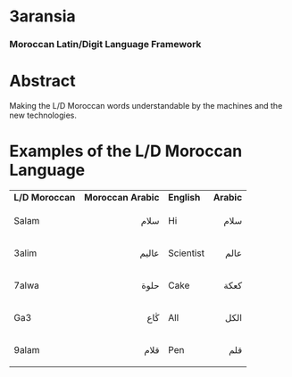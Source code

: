
# 3aransia
### Moroccan Latin/Digit Language Framework


# Abstract

Making the L/D Moroccan words understandable by the machines and the new technologies.


# Examples of the L/D Moroccan Language


<table>
  <tr>
   <td><strong>L/D Moroccan </strong>
   </td>
   <td><strong>Moroccan Arabic</strong>
   </td>
   <td><strong>English</strong>
   </td>
   <td><strong>Arabic</strong>
   </td>
  </tr>
  <tr>
   <td>Salam
   </td>
   <td><p dir="rtl">
سلام</p>

   </td>
   <td>Hi
   </td>
   <td><p dir="rtl">
سلام</p>

   </td>
  </tr>
  <tr>
   <td>3alim
   </td>
   <td><p dir="rtl">
عاليم</p>

   </td>
   <td>Scientist
   </td>
   <td><p dir="rtl">
عالم</p>

   </td>
  </tr>
  <tr>
   <td>7alwa
   </td>
   <td><p dir="rtl">
حلوة</p>

   </td>
   <td>Cake
   </td>
   <td><p dir="rtl">
كعكة</p>

   </td>
  </tr>
  <tr>
   <td>Ga3
   </td>
   <td><p dir="rtl">
ڭاع</p>

   </td>
   <td>All
   </td>
   <td><p dir="rtl">
الكل</p>

   </td>
  </tr>
  <tr>
   <td>9alam
   </td>
   <td><p dir="rtl">
     قلام</p>

   </td>
   <td>Pen
   </td>
   <td><p dir="rtl">
قلم</p>

   </td>
  </tr>
</table>
     
     

